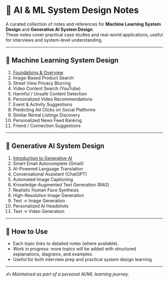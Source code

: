 # 📘 AI & ML System Design Notes

A curated collection of notes and references for **Machine Learning System Design** and **Generative AI System Design**.  
These notes cover practical case studies and real-world applications, useful for interviews and system-level understanding.

---

## 📂 Machine Learning System Design

1. [Foundations & Overview](https://github.com/codingtraces/advanced-ai-ml-notes/blob/master/01mml%20intro%20%26%20overview.md)  
2. Image-Based Product Search  
3. Street View Privacy Blurring  
4. Video Content Search (YouTube)  
5. Harmful / Unsafe Content Detection  
6. Personalized Video Recommendations  
7. Event & Activity Suggestions  
8. Predicting Ad Clicks on Social Platforms  
9. Similar Rental Listings Discovery  
10. Personalized News Feed Ranking  
11. Friend / Connection Suggestions  

---

## 🤖 Generative AI System Design

1. [Introduction to Generative AI](https://github.com/codingtraces/advanced-ai-ml-notes/blob/master/01%20A%20New%20Way%20to%20Teach%20Computers.md)  
2. Smart Email Autocomplete (Gmail)  
3. AI-Powered Language Translation  
4. Conversational Assistant (ChatGPT)  
5. Automated Image Captioning  
6. Knowledge-Augmented Text Generation (RAG)  
7. Realistic Human Face Synthesis  
8. High-Resolution Image Generation  
9. Text → Image Generation  
10. Personalized AI Headshots  
11. Text → Video Generation  

---

## 🌟 How to Use

- Each topic links to detailed notes (where available).  
- Work in progress: more topics will be added with structured explanations, diagrams, and examples.  
- Useful for both interview prep and practical system design learning.

---

✍️ *Maintained as part of a personal AI/ML learning journey.*
